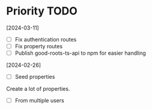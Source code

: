 # Priority TODO

[2024-03-11]
- [ ] Fix authentication routes
- [ ] Fix property routes
- [ ] Publish good-roots-ts-api to npm for easier handling

[2024-02-26]
- [ ] Seed properties

Create a lot of properties.

- [ ] From multiple users
